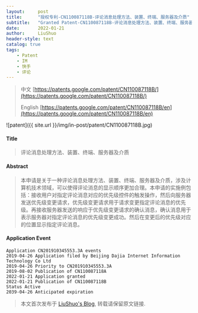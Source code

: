 ```yaml
---
layout:     post
title:      "授权专利-CN110087118B-评论消息处理方法、装置、终端、服务器及介质"
subtitle:   "Granted Patent-CN110087118B-评论消息处理方法、装置、终端、服务器及介质"
date:       2022-01-21
author:     LiuShuo
header-style: text
catalog: true
tags:
    - Patent
    - IM
    - 快手
    - 评论
---
```

> 中文 [https://patents.google.com/patent/CN110087118B/](https://patents.google.com/patent/CN110087118B/)
>
> English [https://patents.google.com/patent/CN110087118B/en](https://patents.google.com/patent/CN110087118B/en)

![patent]({{ site.url }}/img/in-post/patent/CN110087118B.jpg)
#### Title
> 评论消息处理方法、装置、终端、服务器及介质








#### Abstract
> 本申请是关于一种评论消息处理方法、装置、终端、服务器及介质，涉及计算机技术领域，可以使得评论消息的显示顺序更加合理。本申请的实施例包括：接收用户对指定评论消息对应的优先级控件的触发操作，然后向服务器发送优先级变更请求，优先级变更请求用于请求变更指定评论消息的优先级。再接收服务器发送的响应于优先级变更请求的确认消息，确认消息用于表示服务器对指定评论消息的优先级变更成功。然后在变更后的优先级对应的位置显示指定评论消息。








#### Application Event
```
Application CN201910345553.3A events 
2019-04-26 Application filed by Beijing Dajia Internet Information Technology Co Ltd
2019-04-26 Priority to CN201910345553.3A
2019-08-02 Publication of CN110087118A
2022-01-21 Application granted
2022-01-21 Publication of CN110087118B
Status Active
2039-04-26 Anticipated expiration
```
> 本文首次发布于 [LiuShuo's Blog](https://liushuo.me), 
转载请保留原文链接.
